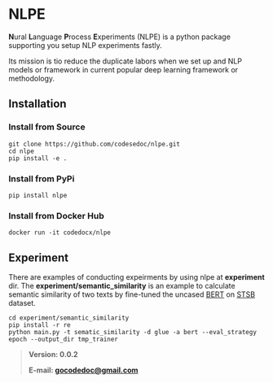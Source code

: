 # NLPE
**N**ural **L**anguage **P**rocess **E**xperiments (NLPE) is a python package supporting you setup NLP experiments fastly.

Its mission is tio reduce the duplicate labors when we set up and NLP models or framework in current popular deep learning framework or methodology.

## Installation
### Install from Source
```
git clone https://github.com/codesedoc/nlpe.git
cd nlpe
pip install -e .
```
### Install from PyPi
```
pip install nlpe
```
### Install from Docker Hub
```
docker run -it codedocx/nlpe
```

## Experiment
There are examples of conducting expeirments by using nlpe at **experiment** dir.
The **experiment/semantic_similarity** is an example to calculate semantic similarity of two texts by fine-tuned the uncased [BERT](https://huggingface.co/google-bert/bert-base-uncased) on [STSB](https://huggingface.co/datasets/nyu-mll/glue) dataset.
```
cd experiment/semantic_similarity
pip install -r re
python main.py -t sematic_similarity -d glue -a bert --eval_strategy epoch --output_dir tmp_trainer
```
> **Version: 0.0.2**
> 
> **E-mail: gocodedoc@gmail.com** 
> 
